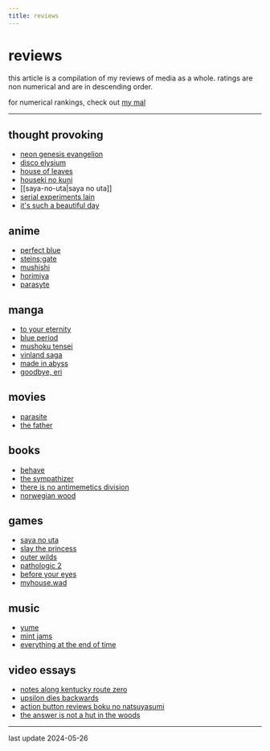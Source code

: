 ```yaml
---
title: reviews
---
```


# reviews

this article is a compilation of my reviews of media as a whole. ratings are non numerical and are in descending order.

for numerical rankings, check out [my mal](https://myanimelist.net/animelist/spikedoanzz?status=7&order=4&order2=0)

---
## thought provoking

- [neon genesis evangelion](https://en.wikipedia.org/wiki/neon_genesis_evangelion)
- [disco elysium](https://en.wikipedia.org/wiki/disco_elysium)
- [house of leaves](https://en.wikipedia.org/wiki/house_of_leaves)
- [houseki no kuni](https://en.wikipedia.org/wiki/land_of_the_lustrous)
- [[saya-no-uta|saya no uta]]
- [serial experiments lain](https://en.wikipedia.org/wiki/serial_experiments_lain)
- [it's such a beautiful day](https://en.wikipedia.org/wiki/it%27s_such_a_beautiful_day_(film))

## anime

- [perfect blue](https://en.wikipedia.org/wiki/perfect_blue)
- [steins;gate](https://en.wikipedia.org/wiki/steins;gate_(tv_series))
- [mushishi](https://en.wikipedia.org/wiki/mushishi)
- [horimiya](https://en.wikipedia.org/wiki/hori-san_to_miyamura-kun)
- [parasyte](https://en.wikipedia.org/wiki/parasyte)

## manga 

- [to your eternity](https://en.wikipedia.org/wiki/to_your_eternity)
- [blue period](https://en.wikipedia.org/wiki/blue_period_(manga))
- [mushoku tensei](https://en.wikipedia.org/wiki/mushoku_tensei)
- [vinland saga](https://en.wikipedia.org/wiki/vinland_saga_(manga))
- [made in abyss](https://en.wikipedia.org/wiki/made_in_abyss)
- [goodbye, eri](https://en.wikipedia.org/wiki/goodbye,_eri)

## movies

- [parasite](https://en.wikipedia.org/wiki/parasite_(2019_film))
- [the father](https://en.wikipedia.org/wiki/the_father_(2020_film))

## books

- [behave](https://en.wikipedia.org/wiki/behave_(book))
- [the sympathizer](https://en.wikipedia.org/wiki/the_sympathizer)
- [there is no antimemetics division](https://scp-wiki.wikidot.com/antimemetics-division-hub)
- [norwegian wood](https://en.wikipedia.org/wiki/norwegian_wood_(novel))

## games

- [saya no uta](https://en.wikipedia.org/wiki/saya_no_uta:_the_song_of_saya)
- [slay the princess](https://en.wikipedia.org/wiki/slay_the_princess)
- [outer wilds](https://en.wikipedia.org/wiki/outer_wilds)
- [pathologic 2](https://en.wikipedia.org/wiki/pathologic_2)
- [before your eyes](https://en.wikipedia.org/wiki/before_your_eyes)
- [myhouse.wad](https://en.wikipedia.org/wiki/myhouse.wad)

## music

- [yume](https://botanicalhouse.bandcamp.com/album/dream-2014)
- [mint jams](https://en.wikipedia.org/wiki/mint_jams)
- [everything at the end of time](https://en.wikipedia.org/wiki/everywhere_at_the_end_of_time)


## video essays

- [notes along kentucky route zero](https://www.youtube.com/watch?v=pw3qzff6jfi)
- [upsilon dies backwards](https://www.youtube.com/watch?v=b01hwsilrqs)
- [action button reviews boku no natsuyasumi](https://www.youtube.com/watch?v=779cor-xptw)
- [the answer is not a hut in the woods](https://www.youtube.com/watch?v=pk2smiohyig)


---

last update 2024-05-26
